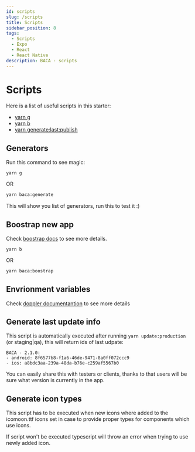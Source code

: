 ```yaml
---
id: scripts
slug: /scripts
title: Scripts
sidebar_position: 8
tags:
  - Scripts
  - Expo
  - React
  - React Native
description: BACA - scripts
---
```


<!-- README document about scrips used in the template to perform build / upload / submit process -->

# Scripts

Here is a list of useful scripts in this starter:

- [yarn g](#generators)
- [yarn b](#bootstrap-new-app)
- [yarn generate:last:publish](#generate-last-update-info)

## Generators

Run this command to see magic:

```
yarn g
```

OR

```bash
yarn baca:generate
```

This will show you list of generators, run this to test it :)

## Boostrap new app

Check [boostrap docs](/docs/bootstrap/testing) to see more details.

```
yarn b
```

OR

```bash
yarn baca:boostrap
```

## Envrionment variables

Check [doppler documentantion](/docs/doppler-config) to see more details

## Generate last update info

This script is automatically executed after running `yarn update:production` (or staging|qa), this will return ids of last udpate:

```
BACA - 2.1.0:
- android: 8f6577b8-f1a6-46de-9471-8a0ff072ccc9
- ios: a8bdc3aa-239a-48da-b76e-c259af5567b0
```

You can easily share this with testers or clients, thanks to that users will be sure what version is currently in the app.

## Generate icon types

This script has to be executed when new icons where added to the icomoon.ttf icons set in case to provide proper types for components which use icons.

If script won't be executed typescript will throw an error when trying to use newly added icon.
